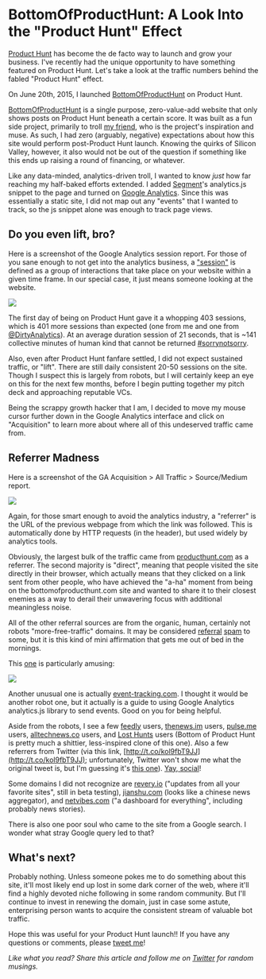 
# BottomOfProductHunt: A Look Into the "Product Hunt" Effect

[Product Hunt](https://www.producthunt.com) has become the de facto way to launch and grow your business. I've recently had the unique opportunity to have something featured on Product Hunt. Let's take a look at the traffic numbers behind the fabled "Product Hunt" effect.

On June 20th, 2015, I launched [BottomOfProductHunt](http://www.producthunt.com/posts/bottom-of-product-hunt) on Product Hunt.

[BottomOfProductHunt](http://www.bottomofproducthunt.com) is a single purpose, zero-value-add website that only shows posts on Product Hunt beneath a certain score. It was built as a fun side project, primarily to troll [my friend](https://twitter.com/dirtyanalytics), who is the project's inspiration and muse. As such, I had zero (arguably, negative) expectations about how this site would perform post-Product Hunt launch. Knowing the quirks of Silicon Valley, however, it also would not be out of the question if something like this ends up raising a round of financing, or whatever.

Like any data-minded, analytics-driven troll, I wanted to know _just_ how far reaching my half-baked efforts extended. I added [Segment](https://www.segment.com)'s analytics.js snippet to the page and turned on [Google Analytics](https://analytics.google.com). Since this was essentially a static site, I did not map out any "events" that I wanted to track, so the js snippet alone was enough to track page views.

## Do you even lift, bro?

Here is a screenshot of the Google Analytics session report. For those of you sane enough to not get into the analytics business, a ["session"](https://support.google.com/analytics/answer/2731565?hl=en) is defined as a group of interactions that take place on your website within a given time frame. In our special case, it just means someone looking at the website.

![](http://i.imgur.com/yT1JvmC.png)

The first day of being on Product Hunt gave it a whopping 403 sessions, which is 401 more sessions than expected (one from me and one from [@DirtyAnalytics](https://twitter.com/dirtyanalytics)). At an average duration session of 21 seconds, that is ~141 collective minutes of human kind that cannot be returned [#sorrynotsorry](http://media.giphy.com/media/rd4PovI7PgYw0/giphy.gif).

Also, even after Product Hunt fanfare settled, I did not expect sustained traffic, or "lift". There are still daily consistent 20-50 sessions on the site. Though I suspect this is largely from robots, but I will certainly keep an eye on this for the next few months, before I begin putting together my pitch deck and approaching reputable VCs.

Being the scrappy growth hacker that I am, I decided to move my mouse cursor further down in the Google Analytics interface and click on "Acquisition" to learn more about where all of this undeserved traffic came from.

## Referrer Madness

Here is a screenshot of the GA Acquisition > All Traffic > Source/Medium report.

![](http://i.imgur.com/YiQmOYH.png)

Again, for those smart enough to avoid the analytics industry, a "referrer" is the URL of the previous webpage from which the link was followed. This is automatically done by HTTP requests (in the header), but used widely by analytics tools.

Obviously, the largest bulk of the traffic came from [producthunt.com](https://www.producthunt.com) as a referrer. The second majority is "direct", meaning that people visited the site directly in their browser, which actually means that they clicked on a link sent from other people, who have achieved the "a-ha" moment from being on the bottomofproducthunt.com site and wanted to share it to their closest enemies as a way to derail their unwavering focus with additional meaningless noise.

All of the other referral sources are from the organic, human, certainly not robots "more-free-traffic" domains. It may be considered [referral](https://forums.digitalpoint.com/threads/fake-referral-traffic.2750838/) [spam](http://viget.com/advance/removing-referral-spam-from-google-analytics) to some, but it is this kind of mini affirmation that gets me out of bed in the mornings.

This [one](http://www.get-free-traffic-now.com/) is particularly amusing:

![](http://i.imgur.com/K2E69zv.jpg)

Another unusual one is actually [event-tracking.com](http://event-tracking.com/). I thought it would be another robot one, but it actually is a guide to using Google Analytics analytics.js library to send events. Good on you for being helpful.

Aside from the robots, I see a few [feedly](http://feedly.com/) users, [thenews.im](http://thenews.im/) users, [pulse.me](https://www.pulse.me/) users, [alltechnews.co](http://alltechnews.co/) users, and [Lost Hunts](http://losthunts.com/) users (Bottom of Product Hunt is pretty much a shittier, less-inspired clone of this one). Also a few referrers from Twitter (via this link, [http://t.co/kol9fbT9JJ](http://t.co/kol9fbT9JJ); unfortunately, Twitter won't show me what the original tweet is, but I'm guessing it's [this one](https://twitter.com/ProductHunt/status/612404808109174784)). [Yay, social](http://media.giphy.com/media/kViTiGaoqD0gU/giphy.gif)!

Some domains I did not recognize are [revery.io](http://revery.io/) ("updates from all your favorite sites", still in beta testing), [jianshu.com](http://www.jianshu.com/) (looks like a chinese news aggregator), and [netvibes.com](http://www.netvibes.com/en) ("a dashboard for everything", including probably news stories).

There is also one poor soul who came to the site from a Google search. I wonder what stray Google query led to that?

## What's next?

Probably nothing. Unless someone pokes me to do something about this site, it'll most likely end up lost in some dark corner of the web, where it'll find a highly devoted niche following in some random community. But I'll continue to invest in renewing the domain, just in case some astute, enterprising person wants to acquire the consistent stream of valuable bot traffic.

Hope this was useful for your Product Hunt launch!! If you have any questions or comments, please [tweet me](https://www.twitter.com/andyjiang)!

*Like what you read? Share this article and follow me on [Twitter](http://www.twitter.com/andyjiang) for random musings.*
